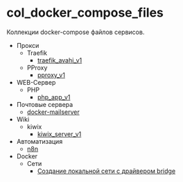 # col_docker_compose_files

Коллекции docker-compose файлов сервисов.

- Прокси
  - Traefik
    - [traefik_avahi_v1](docker-compose/proxy-servers/reverse-proxy/traefik-mdns-avahi/traefik_avahi_v1/README.md)
  - PProxy
    - [pproxy_v1](docker-compose/proxy-servers/proxy/pproxy/pproxy_v1/docker-compose.yml)
- WEB-Сервер
  - PHP
    - [php_app_v1](docker-compose/web-servers/php-apps/php_app_v1/README.md)
- Почтовые сервера
  - [docker-mailserver](docker-compose/mail-servers/docker-mailserver/README.md)
- Wiki
  - kiwix
    - [kiwix_server_v1](docker-compose/wiki/kiwix/kiwix_server_v1/docker-compose.yml)
- Автоматизация
  - [n8n](docker-compose/automation/n8n/n8n_v1/README.md)
- Docker 
  - Сети
    - [Создание локальной сети с драйвером bridge](docs/networks/create-network.md)